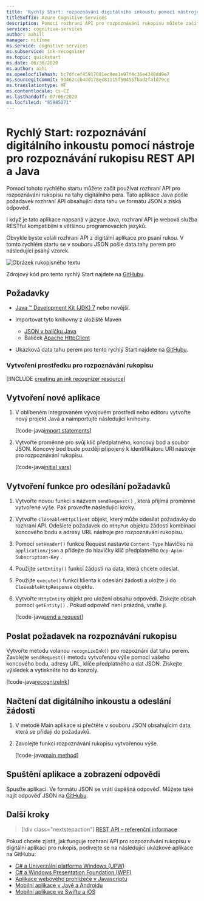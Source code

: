 ```yaml
---
title: 'Rychlý Start: rozpoznávání digitálního inkoustu pomocí nástroje pro rozpoznávání rukopisu REST API a Java'
titleSuffix: Azure Cognitive Services
description: Pomocí rozhraní API pro rozpoznávání rukopisu můžete začít rozpoznávat digitální rukopisné tahy v tomto rychlém startu.
services: cognitive-services
author: aahill
manager: nitinme
ms.service: cognitive-services
ms.subservice: ink-recognizer
ms.topic: quickstart
ms.date: 06/30/2020
ms.author: aahi
ms.openlocfilehash: bc7dfcef45917081ec9ea1e97f4c36e4348dd9e7
ms.sourcegitcommit: 93462ccb4dd178ec81115f50455fbad2fa1d79ce
ms.translationtype: MT
ms.contentlocale: cs-CZ
ms.lasthandoff: 07/06/2020
ms.locfileid: "85985271"
---
```

# <a name="quickstart-recognize-digital-ink-with-the-ink-recognizer-rest-api-and-java"></a>Rychlý Start: rozpoznávání digitálního inkoustu pomocí nástroje pro rozpoznávání rukopisu REST API a Java

Pomocí tohoto rychlého startu můžete začít používat rozhraní API pro rozpoznávání rukopisu na tahy digitálního pera. Tato aplikace Java pošle požadavek rozhraní API obsahující data tahu ve formátu JSON a získá odpověď.

I když je tato aplikace napsaná v jazyce Java, rozhraní API je webová služba RESTful kompatibilní s většinou programovacích jazyků.

Obvykle byste volali rozhraní API z digitální aplikace pro psaní rukou. V tomto rychlém startu se v souboru JSON pošle data tahy perem pro následující psaný vzorek.

![Obrázek rukopisného textu](../media/handwriting-sample.jpg)

Zdrojový kód pro tento rychlý Start najdete na [GitHubu](https://go.microsoft.com/fwlink/?linkid=2089904).

## <a name="prerequisites"></a>Požadavky

- [Java &trade; Development Kit (JDK) 7](https://www.oracle.com/technetwork/java/javase/downloads/jdk8-downloads-2133151.html) nebo novější.

- Importovat tyto knihovny z úložiště Maven
    - [JSON v balíčku Java](https://mvnrepository.com/artifact/org.json/json)
    - Balíček [Apache HttpClient](https://mvnrepository.com/artifact/org.apache.httpcomponents/httpclient)

- Ukázková data tahu perem pro tento rychlý Start najdete na [GitHubu](https://github.com/Azure-Samples/cognitive-services-REST-api-samples/blob/master/java/InkRecognition/quickstart/example-ink-strokes.json).

### <a name="create-an-ink-recognizer-resource"></a>Vytvoření prostředku pro rozpoznávání rukopisu

[!INCLUDE [creating an ink recognizer resource](../includes/setup-instructions.md)]

## <a name="create-a-new-application"></a>Vytvoření nové aplikace

1. V oblíbeném integrovaném vývojovém prostředí nebo editoru vytvořte nový projekt Java a naimportujte následující knihovny.
    
    [!code-java[import statements](~/cognitive-services-rest-samples/java/InkRecognition/quickstart/RecognizeInk.java?name=imports)]

2. Vytvořte proměnné pro svůj klíč předplatného, koncový bod a soubor JSON. Koncový bod bude později připojený k identifikátoru URI nástroje pro rozpoznávání rukopisu.

    [!code-java[initial vars](~/cognitive-services-rest-samples/java/InkRecognition/quickstart/RecognizeInk.java?name=vars)]

## <a name="create-a-function-to-send-requests"></a>Vytvoření funkce pro odesílání požadavků

1. Vytvořte novou funkci s názvem `sendRequest()` , která přijímá proměnné vytvořené výše. Pak proveďte následující kroky.

2. Vytvořte `CloseableHttpClient` objekt, který může odesílat požadavky do rozhraní API. Odešlete požadavek do `HttpPut` objektu žádosti kombinací koncového bodu a adresy URL nástroje pro rozpoznávání rukopisu.

3. Pomocí `setHeader()` funkce Request nastavte `Content-Type` hlavičku na `application/json` a přidejte do hlavičky klíč předplatného `Ocp-Apim-Subscription-Key` .

4. Použijte `setEntity()` funkci žádosti na data, která chcete odeslat.   

5. Použijte `execute()` funkci klienta k odeslání žádosti a uložte ji do `CloseableHttpResponse` objektu. 

6. Vytvořte `HttpEntity` objekt pro uložení obsahu odpovědi. Získejte obsah pomocí `getEntity()` . Pokud odpověď není prázdná, vraťte ji.
    
    [!code-java[send a request](~/cognitive-services-rest-samples/java/InkRecognition/quickstart/RecognizeInk.java?name=sendRequest)]

## <a name="send-an-ink-recognition-request"></a>Poslat požadavek na rozpoznávání rukopisu

Vytvořte metodu volanou `recognizeInk()` pro rozpoznání dat tahu perem. Zavolejte `sendRequest()` metodu vytvořenou výše pomocí vašeho koncového bodu, adresy URL, klíče předplatného a dat JSON. Získejte výsledek a vytiskněte ho do konzoly.

[!code-java[recognizeInk](~/cognitive-services-rest-samples/java/InkRecognition/quickstart/RecognizeInk.java?name=recognizeInk)]

## <a name="load-your-digital-ink-data-and-send-the-request"></a>Načtení dat digitálního inkoustu a odeslání žádosti

1. V metodě Main aplikace si přečtěte v souboru JSON obsahujícím data, která se přidají do požadavků.

2. Zavolejte funkci rozpoznávání rukopisu vytvořenou výše.
    
    [!code-java[main method](~/cognitive-services-rest-samples/java/InkRecognition/quickstart/RecognizeInk.java?name=main)]


## <a name="run-the-application-and-view-the-response"></a>Spuštění aplikace a zobrazení odpovědi

Spusťte aplikaci. Ve formátu JSON se vrátí úspěšná odpověď. Můžete také najít odpověď JSON na [GitHubu](https://github.com/Azure-Samples/cognitive-services-REST-api-samples/blob/master/java/InkRecognition/quickstart/example-response.json).

## <a name="next-steps"></a>Další kroky

> [!div class="nextstepaction"]
> [REST API – referenční informace](https://go.microsoft.com/fwlink/?linkid=2089907)


Pokud chcete zjistit, jak funguje rozhraní API pro rozpoznávání rukopisu v digitální aplikaci pro rukopis, podívejte se na následující ukázkové aplikace na GitHubu:
* [C# a Univerzální platforma Windows (UPW)](https://go.microsoft.com/fwlink/?linkid=2089803)  
* [C# a Windows Presentation Foundation (WPF)](https://go.microsoft.com/fwlink/?linkid=2089804)
* [Aplikace webového prohlížeče v Javascriptu](https://go.microsoft.com/fwlink/?linkid=2089908)       
* [Mobilní aplikace v Javě a Androidu](https://go.microsoft.com/fwlink/?linkid=2089906)
* [Mobilní aplikace ve Swiftu a iOS](https://go.microsoft.com/fwlink/?linkid=2089805)
